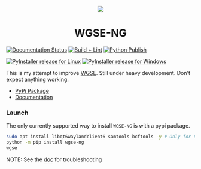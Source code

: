 <p align="center">
  <img src="https://avatars.githubusercontent.com/u/168782993?s=200&v=4">
</p>
  <h1 align="center">WGSE-NG</h1>

[![Documentation Status](https://readthedocs.org/projects/wgse-ng/badge/?version=latest)](https://wgse-ng.readthedocs.io/en/latest/?badge=latest)
[![Build + Lint](https://github.com/WGSE-NG/WGSE-NG/actions/workflows/python-build-lint.yml/badge.svg)](https://github.com/WGSE-NG/WGSE-NG/actions/workflows/python-build-lint.yml)
[![Python Publish](https://github.com/WGSE-NG/WGSE-NG/actions/workflows/python-publish.yml/badge.svg)](https://github.com/WGSE-NG/WGSE-NG/actions/workflows/python-publish.yml/badge.svg)

[![PyInstaller release for Linux](https://github.com/WGSE-NG/WGSE-NG/actions/workflows/python-pyinstaller-linux.yml/badge.svg)](https://github.com/WGSE-NG/WGSE-NG/actions/workflows/python-pyinstaller-linux.yml)
[![PyInstaller release for Windows](https://github.com/WGSE-NG/WGSE-NG/actions/workflows/python-pyinstaller-win.yml/badge.svg)](https://github.com/WGSE-NG/WGSE-NG/actions/workflows/python-pyinstaller-win.yml)

This is my attempt to improve [WGSE](https://github.com/WGSExtract/WGSExtract-Dev). Still under heavy development. Don't expect anything working.


- [PyPi Package](https://pypi.org/project/WGSE-NG/)
- [Documentation](https://wgse-ng.github.io/)

### Launch
The only currently supported way to install `WGSE-NG` is with a pypi package.

```bash
sudo apt install libqt6waylandclient6 samtools bcftools -y # Only for Linux
python -m pip install wgse-ng
wgse
```

NOTE: See the [doc](https://wgse-ng.github.io/) for troubleshooting
